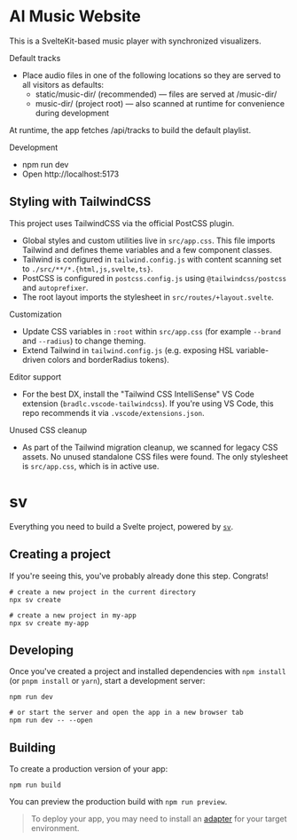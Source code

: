 # AI Music Website

This is a SvelteKit-based music player with synchronized visualizers.

Default tracks

- Place audio files in one of the following locations so they are served to all visitors as defaults:
  - static/music-dir/ (recommended) — files are served at /music-dir/<filename>
  - music-dir/ (project root) — also scanned at runtime for convenience during development

At runtime, the app fetches /api/tracks to build the default playlist.

Development

- npm run dev
- Open http://localhost:5173

## Styling with TailwindCSS

This project uses TailwindCSS via the official PostCSS plugin.

- Global styles and custom utilities live in `src/app.css`. This file imports Tailwind and defines theme variables and a few component classes.
- Tailwind is configured in `tailwind.config.js` with content scanning set to `./src/**/*.{html,js,svelte,ts}`.
- PostCSS is configured in `postcss.config.js` using `@tailwindcss/postcss` and `autoprefixer`.
- The root layout imports the stylesheet in `src/routes/+layout.svelte`.

Customization

- Update CSS variables in `:root` within `src/app.css` (for example `--brand` and `--radius`) to change theming.
- Extend Tailwind in `tailwind.config.js` (e.g. exposing HSL variable-driven colors and borderRadius tokens).

Editor support

- For the best DX, install the "Tailwind CSS IntelliSense" VS Code extension (`bradlc.vscode-tailwindcss`). If you're using VS Code, this repo recommends it via `.vscode/extensions.json`.

Unused CSS cleanup

- As part of the Tailwind migration cleanup, we scanned for legacy CSS assets. No unused standalone CSS files were found. The only stylesheet is `src/app.css`, which is in active use.

# sv

Everything you need to build a Svelte project, powered by [`sv`](https://github.com/sveltejs/cli).

## Creating a project

If you're seeing this, you've probably already done this step. Congrats!

```
# create a new project in the current directory
npx sv create

# create a new project in my-app
npx sv create my-app
```

## Developing

Once you've created a project and installed dependencies with `npm install` (or `pnpm install` or `yarn`), start a development server:

```
npm run dev

# or start the server and open the app in a new browser tab
npm run dev -- --open
```

## Building

To create a production version of your app:

```
npm run build
```

You can preview the production build with `npm run preview`.

> To deploy your app, you may need to install an [adapter](https://svelte.dev/docs/kit/adapters) for your target environment.
